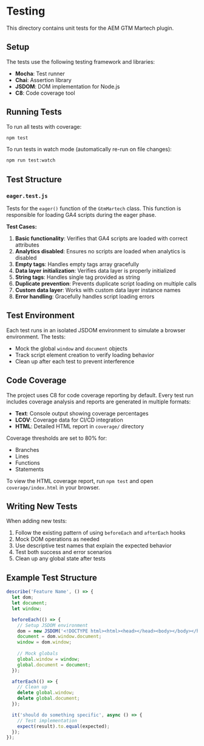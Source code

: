 # Testing

This directory contains unit tests for the AEM GTM Martech plugin.

## Setup

The tests use the following testing framework and libraries:

- **Mocha**: Test runner
- **Chai**: Assertion library
- **JSDOM**: DOM implementation for Node.js
- **C8**: Code coverage tool

## Running Tests

To run all tests with coverage:

```bash
npm test
```

To run tests in watch mode (automatically re-run on file changes):

```bash
npm run test:watch
```

## Test Structure

### `eager.test.js`

Tests for the `eager()` function of the `GtmMartech` class. This function is responsible for loading GA4 scripts during the eager phase.

**Test Cases:**

1. **Basic functionality**: Verifies that GA4 scripts are loaded with correct attributes
2. **Analytics disabled**: Ensures no scripts are loaded when analytics is disabled
3. **Empty tags**: Handles empty tags array gracefully
4. **Data layer initialization**: Verifies data layer is properly initialized
5. **String tags**: Handles single tag provided as string
6. **Duplicate prevention**: Prevents duplicate script loading on multiple calls
7. **Custom data layer**: Works with custom data layer instance names
8. **Error handling**: Gracefully handles script loading errors

## Test Environment

Each test runs in an isolated JSDOM environment to simulate a browser environment. The tests:

- Mock the global `window` and `document` objects
- Track script element creation to verify loading behavior
- Clean up after each test to prevent interference

## Code Coverage

The project uses C8 for code coverage reporting by default. Every test run includes coverage analysis and reports are generated in multiple formats:

- **Text**: Console output showing coverage percentages
- **LCOV**: Coverage data for CI/CD integration
- **HTML**: Detailed HTML report in `coverage/` directory

Coverage thresholds are set to 80% for:
- Branches
- Lines
- Functions
- Statements

To view the HTML coverage report, run `npm test` and open `coverage/index.html` in your browser.



## Writing New Tests

When adding new tests:

1. Follow the existing pattern of using `beforeEach` and `afterEach` hooks
2. Mock DOM operations as needed
3. Use descriptive test names that explain the expected behavior
4. Test both success and error scenarios
5. Clean up any global state after tests

## Example Test Structure

```javascript
describe('Feature Name', () => {
  let dom;
  let document;
  let window;

  beforeEach(() => {
    // Setup JSDOM environment
    dom = new JSDOM('<!DOCTYPE html><html><head></head><body></body></html>');
    document = dom.window.document;
    window = dom.window;
    
    // Mock globals
    global.window = window;
    global.document = document;
  });

  afterEach(() => {
    // Clean up
    delete global.window;
    delete global.document;
  });

  it('should do something specific', async () => {
    // Test implementation
    expect(result).to.equal(expected);
  });
});
``` 